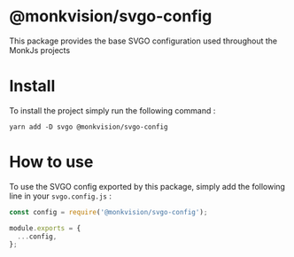 # @monkvision/svgo-config
This package provides the base SVGO configuration used throughout the MonkJs projects

# Install
To install the project simply run the following command :

```shell
yarn add -D svgo @monkvision/svgo-config
```

# How to use
To use the SVGO config exported by this package, simply add the following line in your `svgo.config.js` :

```javascript
const config = require('@monkvision/svgo-config');

module.exports = {
  ...config,
};
```
